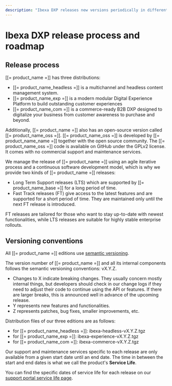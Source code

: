 ```yaml
---
description: "Ibexa DXP releases new versions periodically in different flavors: Ibexa Headless, Ibexa Experience and Ibexa Commerce, plus open-source Ibexa OSS."
---
```


# Ibexa DXP release process and roadmap

## Release process

[[= product_name =]] has three distributions:

- [[= product_name_headless =]] is a multichannel and headless content management system.
- [[= product_name_exp =]] is a modern modular Digital Experience Platform to build outstanding customer experiences
- [[= product_name_com =]] is a commerce-ready B2B DXP designed to digitalize your business from customer awareness to purchase and beyond.

Additionally, [[= product_name =]] also has an open-source version called [[= product_name_oss =]].
[[= product_name_oss =]] is developed by [[= product_name_name =]] together with the open source community.
The [[= product_name_oss =]] code is available on GitHub under the GPLv2 license.
It comes with no commercial support and maintenance services. 

We manage the release of [[= product_name =]] using an agile iterative process and a continuous software development model, which is why we provide two kinds of [[= product_name =]] releases:

- Long Term Support releases (LTS) which are supported by [[= product_name_base =]] for a long period of time.
- Fast Track releases (FT) give access to the latest features and are supported for a short period of time. They are maintained only until the next FT release is introduced.

FT releases are tailored for those who want to stay up-to-date with newest functionalities,
while LTS releases are suitable for highly stable enterprise rollouts.

## Versioning conventions

All [[= product_name =]] editions use [semantic versioning](https://semver.org/).  

The version number of [[= product_name =]] and all its internal components follows the semantic versioning conventions: vX.Y.Z.

- Changes to X indicate breaking changes. They usually concern mostly internal things, but developers should check in our change logs if they need to adjust their code to continue using the API or features. If there are larger breaks, this is announced well in advance of the upcoming release.
- Y represents new features and functionalities.
- Z represents patches, bug fixes, smaller improvements, etc.

Distribution files of our three editions are as follows:

- for [[= product_name_headless =]]: ibexa-headless-vX.Y.Z.tgz
- for [[= product_name_exp =]]: ibexa-experience-vX.Y.Z.tgz
- for [[= product_name_com =]]: ibexa-commerce-vX.Y.Z.tgz

Our support and maintenance services specific to each release are only available from a given start date until an end date.
The time in between the start and end dates is what we call the product's **Service Life**.

You can find the specific dates of service life for each release on our [support portal service life page](https://support.ibexa.co/Public/Service-Life).
